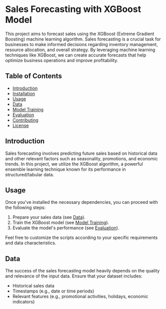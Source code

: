 # Sales Forecasting with XGBoost Model

This project aims to forecast sales using the XGBoost (Extreme Gradient Boosting) machine learning algorithm. Sales forecasting is a crucial task for businesses to make informed decisions regarding inventory management, resource allocation, and overall strategy. By leveraging machine learning techniques like XGBoost, we can create accurate forecasts that help optimize business operations and improve profitability.

## Table of Contents

- [Introduction](#introduction)
- [Installation](#installation)
- [Usage](#usage)
- [Data](#data)
- [Model Training](#model-training)
- [Evaluation](#evaluation)
- [Contributing](#contributing)
- [License](#license)

## Introduction

Sales forecasting involves predicting future sales based on historical data and other relevant factors such as seasonality, promotions, and economic trends. In this project, we utilize the XGBoost algorithm, a powerful ensemble learning technique known for its performance in structured/tabular data.



## Usage

Once you've installed the necessary dependencies, you can proceed with the following steps:

1. Prepare your sales data (see [Data](#data)).
2. Train the XGBoost model (see [Model Training](#model-training)).
3. Evaluate the model's performance (see [Evaluation](#evaluation)).

Feel free to customize the scripts according to your specific requirements and data characteristics.

## Data

The success of the sales forecasting model heavily depends on the quality and relevance of the input data. Ensure that your dataset includes:

- Historical sales data
- Timestamps (e.g., date or time periods)
- Relevant features (e.g., promotional activities, holidays, economic indicators)

